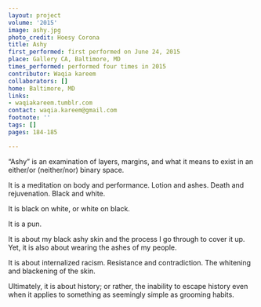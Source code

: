 ```yaml
---
layout: project
volume: '2015'
image: ashy.jpg
photo_credit: Hoesy Corona
title: Ashy
first_performed: first performed on June 24, 2015
place: Gallery CA, Baltimore, MD
times_performed: performed four times in 2015
contributor: Waqia kareem
collaborators: []
home: Baltimore, MD
links:
- waqiakareem.tumblr.com
contact: waqia.kareem@gmail.com
footnote: ''
tags: []
pages: 184-185

---
```


“Ashy” is an examination of layers, margins, and what it means to exist in an either/or (neither/nor) binary space.

It is a meditation on body and performance. Lotion and ashes. Death and rejuvenation. Black and white.

It is black on white, or white on black.

It is a pun.

It is about my black ashy skin and the process I go through to cover it up. Yet, it is also about wearing the ashes of my people.

It is about internalized racism. Resistance and contradiction. The whitening and blackening of the skin.

Ultimately, it is about history; or rather, the inability to escape history even when it applies to something as seemingly simple as grooming habits.
